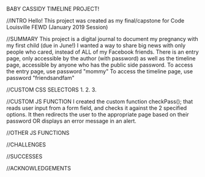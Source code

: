 BABY CASSIDY TIMELINE PROJECT!

//INTRO
Hello!
This project was created as my final/capstone for Code Louisville FEWD (January 2019 Session)

//SUMMARY
This project is a digital journal to document my pregnancy with my first child (due in June!)
I wanted a way to share big news with only people who cared, instead of ALL of my Facebook friends.
There is an entry page, only accessible by the author (with password) as well as the timeline page, accessible by anyone who has the public side password.
To access the entry page, use password "mommy"
To access the timeline page, use password "friendsandfam"

//CUSTOM CSS SELECTORS
1.
2.
3.

//CUSTOM JS FUNCTION
I created the custom function checkPass(); that reads user input from a form field, and checks it against the 2 specified options.
It then redirects the user to the appropriate page based on their password OR displays an error message in an alert.

//OTHER JS FUNCTIONS

//CHALLENGES

//SUCCESSES

//ACKNOWLEDGEMENTS
